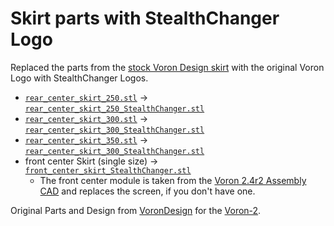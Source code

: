 # Skirt parts with StealthChanger Logo

Replaced the parts from the [stock Voron Design skirt](https://github.com/VoronDesign/Voron-2/tree/Voron2.4/STLs/Skirts) with the original Voron Logo with StealthChanger Logos.
* [`rear_center_skirt_250.stl`](https://github.com/VoronDesign/Voron-2/blob/Voron2.4/STLs/Skirts/250/rear_center_skirt_250.stl) → [`rear_center_skirt_250_StealthChanger.stl`](STLs/rear_center_skirt_250_StealthChanger.stl)
* [`rear_center_skirt_300.stl`](https://github.com/VoronDesign/Voron-2/blob/Voron2.4/STLs/Skirts/300/rear_center_skirt_300.stl) → [`rear_center_skirt_300_StealthChanger.stl`](STLs/rear_center_skirt_300_StealthChanger.stl)
* [`rear_center_skirt_350.stl`](https://github.com/VoronDesign/Voron-2/blob/Voron2.4/STLs/Skirts/350/rear_center_skirt_350.stl) → [`rear_center_skirt_300_StealthChanger.stl`](STLs/rear_center_skirt_300_StealthChanger.stl)
* front center Skirt (single size) → [`front_center_skirt_StealthChanger.stl`](STLs/front_center_skirt_StealthChanger.stl)
  * The front center module is taken from the [Voron 2.4r2 Assembly CAD](https://github.com/VoronDesign/Voron-2/blob/Voron2.4/CAD/Voron_2.4r2_Assembly.f3d) and replaces the screen, if you don't have one.

Original Parts and Design from [VoronDesign](https://github.com/VoronDesign) for the [Voron-2](https://github.com/VoronDesign/Voron-2).